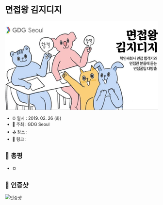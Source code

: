 # 면접왕 김지디지

![면접왕 김지디지](image.jpg)

- ⏰ 일시 : 2019. 02. 26 (화)
- 💁 주최 : GDG Seoul
- ⛳ 장소 : 
- 🔗 링크 : 

## 👏 총평 

- ㅁ

## 📸 인증샷

![인증샷](self.png)
